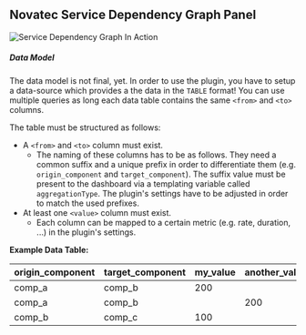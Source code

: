 ## Novatec Service Dependency Graph Panel

![Service Dependency Graph In Action](https://raw.githubusercontent.com/NovatecConsulting/novatec-service-dependency-graph-panel/master/src/img/service-dependency-graph-panel.gif)

##### Data Model

The data model is not final, yet.
In order to use the plugin, you have to setup a data-source which provides a the data in the `TABLE` format! You can use multiple queries as long each data table contains the same `<from>` and `<to>` columns.

The table must be structured as follows:
- A `<from>` and `<to>` column must exist.
  - The naming of these columns has to be as follows. They need a common suffix and a unique prefix in order to differentiate them (e.g. `origin_component` and `target_component`). The suffix value must be present to the dashboard via a templating variable called `aggregationType`. The plugin's settings have to be adjusted in order to match the used prefixes.
- At least one `<value>` column must exist.
  - Each column can be mapped to a certain metric (e.g. rate, duration, ...) in the plugin's settings.

__Example Data Table:__

| origin_component | target_component | my_value | another_value |
|---|---|---|---|
| comp_a | comp_b | 200 | |
| comp_a | comp_b | | 200 |
| comp_b | comp_c | 100 | |
